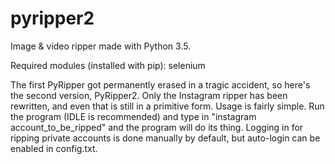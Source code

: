# pyripper2
Image &amp; video ripper made with Python 3.5.

Required modules (installed with pip):
selenium

The first PyRipper got permanently erased in a tragic accident, so here's the second version, PyRipper2. Only the Instagram
ripper has been rewritten, and even that is still in a primitive form. Usage is fairly simple. Run the program (IDLE is
recommended) and type in "instagram account_to_be_ripped" and the program will do its thing. Logging in for ripping private
accounts is done manually by default, but auto-login can be enabled in config.txt.
